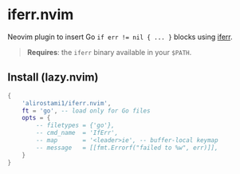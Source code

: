 # iferr.nvim

Neovim plugin to insert Go `if err != nil { ... }` blocks using
[iferr](https://github.com/koron/iferr).

> **Requires**: the `iferr` binary available in your `$PATH`.

## Install (lazy.nvim)

```lua
{
    'alirostami1/iferr.nvim',
    ft = 'go', -- load only for Go files
    opts = {
        -- filetypes = {'go'},
        -- cmd_name  = 'IfErr',
        -- map       = '<leader>ie', -- buffer-local keymap
        -- message   = [[fmt.Errorf("failed to %w", err)]],
    }
}

